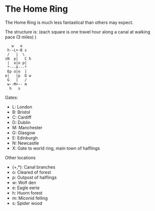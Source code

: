 The Home Ring
=============

The Home Ring is much less fantastical than others may expect.

The structure is: (each square is one travel hour along a canal at walking pace (3 miles) )

```
   w   e
 h--L+-B s
 /   |  \
sN  p|   C h
 |  o|o p|
 *---X---*
 Ep o|o  | 
e|   |p  D w
 G   |   /
 w--M+-- m
  h   s
```


Gates:

* L: London
* B: Bristol
* C: Cardiff
* D: Dublin
* M: Manchester
* G: Glasgow
* E: Edinburgh
* N: Newcastle
* X: Gate to world ring, main town of halflings

Other locations
* (+,*): Canal branches
* o: Cleared of forest
* p: Outpost of halflings
* w: Wolf den
* e: Eagle eerie
* h: Huorn forest
* m: Miconid felling
* s: Spider wood
